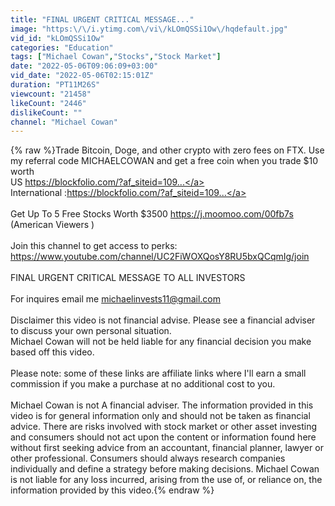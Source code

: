 ```yaml
---
title: "FINAL URGENT CRITICAL MESSAGE..."
image: "https:\/\/i.ytimg.com\/vi\/kLOmQSSi1Ow\/hqdefault.jpg"
vid_id: "kLOmQSSi1Ow"
categories: "Education"
tags: ["Michael Cowan","Stocks","Stock Market"]
date: "2022-05-06T09:06:09+03:00"
vid_date: "2022-05-06T02:15:01Z"
duration: "PT11M26S"
viewcount: "21458"
likeCount: "2446"
dislikeCount: ""
channel: "Michael Cowan"
---
```

{% raw %}Trade Bitcoin, Doge, and other crypto with zero fees on FTX. Use my referral code MICHAELCOWAN and get a free coin when you trade $10 worth <br />US <a rel="nofollow" target="blank" href="https://blockfolio.com/?af_siteid=109...">https://blockfolio.com/?af_siteid=109...</a><br />International :<a rel="nofollow" target="blank" href="https://blockfolio.com/?af_siteid=109...">https://blockfolio.com/?af_siteid=109...</a><br /><br />Get Up To 5 Free Stocks Worth $3500 <a rel="nofollow" target="blank" href="https://j.moomoo.com/00fb7s">https://j.moomoo.com/00fb7s</a> (American Viewers )<br /><br />Join this channel to get access to perks:<br /><a rel="nofollow" target="blank" href="https://www.youtube.com/channel/UC2FiWOXQosY8RU5bxQCqmIg/join">https://www.youtube.com/channel/UC2FiWOXQosY8RU5bxQCqmIg/join</a><br /><br />FINAL URGENT CRITICAL MESSAGE TO ALL INVESTORS<br /><br />For inquires email me michaelinvests11@gmail.com<br /><br />Disclaimer this video is not financial advise. Please see a financial adviser to discuss your own personal situation.<br />Michael Cowan will not be held liable for any financial decision you make based off this video.<br /><br />Please note: some of these links are affiliate links where I'll earn a small commission if you make a purchase at no additional cost to you.<br /><br />Michael Cowan is not A financial adviser. The information provided in this video is for general information only and should not be taken as financial advice. There are risks involved with stock market or other asset investing and consumers should not act upon the content or information found here without first seeking advice from an accountant, financial planner, lawyer or other professional. Consumers should always research companies individually and define a strategy before making decisions. Michael Cowan is not liable for any loss incurred, arising from the use of, or reliance on, the information provided by this video.{% endraw %}
